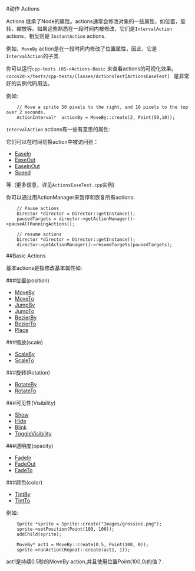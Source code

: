 #动作 Actions

Actions 继承了Node的属性。actions通常会修改对象的一些属性，如位置，旋转，缩放等。如果这些熟悉在一段时间内被修改，它们是`IntervalAction` actions，相反则是 `InstantAction` actions.

例如，`MoveBy` action是在一段时间内修改了位置属性，因此，它是`IntervalAction`的子类.

你可以运行`cpp-tests iOS->Actions-Basic` 来查看actions的可视化效果。`cocos2d-x/tests/cpp-tests/Classes/ActionsTest[ActionsEaseTest] ` 是非常好的实例代码用法。

例如:

```
    // Move a sprite 50 pixels to the right, and 10 pixels to the top over 2 seconds.
    ActionInterval*  actionBy = MoveBy::create(2, Point(50,10));
```
`IntervalAction` actions有一些有意思的属性:

它们可以在时间切换action中被访问到：

* [EaseIn](http://www.cocos2d-x.org/reference/native-cpp/V3.0rc1/dd/dde/classcocos2d_1_1_ease_in.html)
* [EaseOut](http://www.cocos2d-x.org/reference/native-cpp/V3.0rc1/da/d63/classcocos2d_1_1_ease_out.html)
* [EaseInOut](http://www.cocos2d-x.org/reference/native-cpp/V3.0rc1/da/d63/classcocos2d_1_1_ease_out.html)
* [Speed](http://www.cocos2d-x.org/reference/native-cpp/V3.0rc1/d7/d5e/classcocos2d_1_1_speed.html)

等. (更多信息，详见`ActionsEaseTest.cpp`实例)

你可以通过用ActionManager来暂停和恢复所有actions:

```
    // Pause actions
    Director *director = Director::getInstance();
    pausedTargets = director->getActionManager()->pauseAllRunningActions();

    // resume actions
    Director *director = Director::getInstance();
    director->getActionManager()->resumeTargets(pausedTargets);
```

##Basic Actions

基本actions是指修改基本属性如:

###位置(position)

* [MoveBy](http://www.cocos2d-x.org/reference/native-cpp/V3.0rc1/d6/d7c/classcocos2d_1_1_move_by.html)
* [MoveTo](http://www.cocos2d-x.org/reference/native-cpp/V3.0rc1/de/d42/classcocos2d_1_1_move_to.html)
* [JumpBy](http://www.cocos2d-x.org/reference/native-cpp/V3.0rc1/de/d21/classcocos2d_1_1_jump_by.html)
* [JumpTo](http://www.cocos2d-x.org/reference/native-cpp/V3.0rc1/dd/d7b/classcocos2d_1_1_jump_to.html)
* [BezierBy](http://www.cocos2d-x.org/reference/native-cpp/V3.0rc1/d1/df4/classcocos2d_1_1_bezier_by.html)
* [BezierTo](http://www.cocos2d-x.org/reference/native-cpp/V3.0rc1/da/dac/classcocos2d_1_1_bezier_to.html)
* [Place](http://www.cocos2d-x.org/reference/native-cpp/V3.0rc1/de/ddd/classcocos2d_1_1_place.html)


###缩放(scale)

* [ScaleBy](http://www.cocos2d-x.org/reference/native-cpp/V3.0rc1/df/d00/classcocos2d_1_1_scale_by.html)
* [ScaleTo](http://www.cocos2d-x.org/reference/native-cpp/V3.0rc1/d6/d06/classcocos2d_1_1_scale_to.html)



###旋转(Rotation)

* [RotateBy](http://www.cocos2d-x.org/reference/native-cpp/V3.0rc1/d0/d28/classcocos2d_1_1_rotate_by.html)
* [RotateTo](http://www.cocos2d-x.org/reference/native-cpp/V3.0rc1/d0/d71/classcocos2d_1_1_rotate_to.html)



###可见性(Visibility)

* [Show](http://www.cocos2d-x.org/reference/native-cpp/V3.0rc1/d0/df4/classcocos2d_1_1_show.html)
* [Hide](http://www.cocos2d-x.org/reference/native-cpp/V3.0rc1/db/dd2/classcocos2d_1_1_hide.html)
* [Blink](http://www.cocos2d-x.org/reference/native-cpp/V3.0rc1/db/dc3/classcocos2d_1_1_blink.html)
* [ToggleVisibility](http://www.cocos2d-x.org/reference/native-cpp/V3.0rc1/db/d66/classcocos2d_1_1_toggle_visibility.html)



###透明度(opacity)

* [FadeIn](http://www.cocos2d-x.org/reference/native-cpp/V3.0rc1/d0/d0a/classcocos2d_1_1_fade_in.html)
* [FadeOut](http://www.cocos2d-x.org/reference/native-cpp/V3.0rc1/dd/d49/classcocos2d_1_1_fade_out.html)
* [FadeTo](http://www.cocos2d-x.org/reference/native-cpp/V3.0rc1/d9/de6/classcocos2d_1_1_fade_to.html)



###颜色(color)

* [TintBy](http://www.cocos2d-x.org/reference/native-cpp/V3.0rc1/d2/d6b/classcocos2d_1_1_tint_by.html)
* [TintTo](http://www.cocos2d-x.org/reference/native-cpp/V3.0rc1/dd/df2/classcocos2d_1_1_tint_to.html)

例如:

```
    Sprite *sprite = Sprite::create("Images/grossini.png");
    sprite->setPosition(Point(100, 100));
    addChild(sprite);

    MoveBy* act1 = MoveBy::create(0.5, Point(100, 0));
    sprite->runAction(Repeat::create(act1, 1));
```

act1是持续0.5秒的MoveBy action,并且使用位置Point(100,0)的值？.

